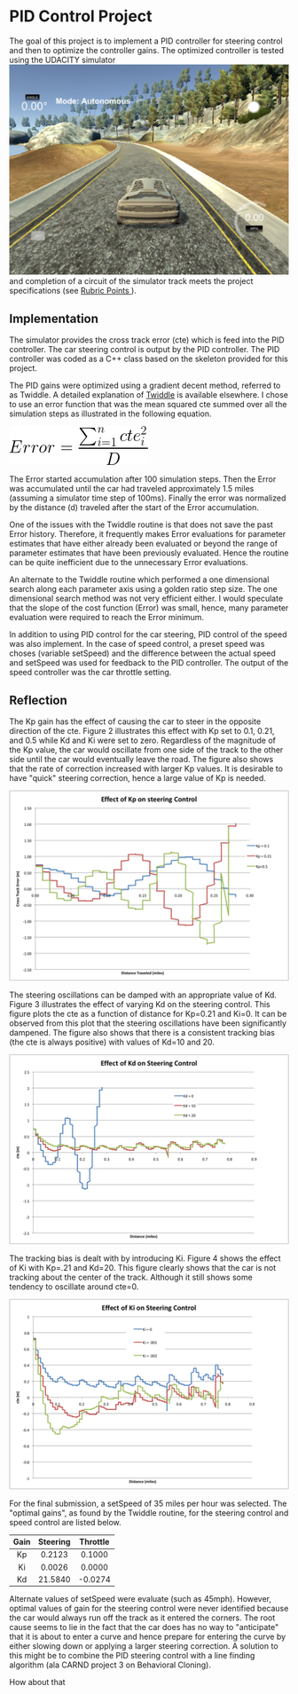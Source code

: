# PID Control Project

The goal of this project is to implement a PID controller for steering control and then to optimize the controller gains. The optimized controller is tested using the UDACITY simulator ![alt text][image1] and completion of a circuit of the simulator track meets the project specifications (see [Rubric Points ](https://review.udacity.com/#!/rubrics/824/view)).

## Implementation

The simulator provides the cross track error (cte) which is feed into the PID controller.  The car steering control is output by the PID controller.  The PID controller was coded as a C++ class based on the skeleton provided for this project.

The PID gains were optimized using a gradient decent method, referred to as Twiddle. A detailed explanation of [Twiddle](https://www.youtube.com/watch?v=2uQ2BSzDvXs)  is available elsewhere.  I chose to use an error function that was the mean squared cte summed over all the simulation steps as illustrated in the following equation.

![alt text][image2]

The Error started accumulation after 100 simulation steps.  Then the Error was accumulated until the car had traveled approximately 1.5 miles (assuming a simulator time step of 100ms).  Finally the error was normalized by the distance (d) traveled after the start of the Error accumulation.

One of the issues with the Twiddle routine is that does not save the past Error history.  Therefore, it frequently makes Error evaluations for parameter estimates that have either already been evaluated or beyond the range of parameter estimates that have been previously evaluated.  Hence the routine can be quite inefficient due to the unnecessary Error evaluations.

An alternate to the Twiddle routine which performed a one dimensional search along each parameter axis using a golden ratio step size.  The one dimensional search method was not very efficient either.  I would speculate that the slope of the cost function (Error) was small, hence, many parameter evaluation were required to reach the Error minimum.

In addition to using PID control for the car steering, PID control of the speed was also implement.  In the case of speed control, a preset speed was choses (variable setSpeed) and the difference between the actual speed and setSpeed was used for feedback to the PID controller.  The output of the speed controller was the car throttle setting.

## Reflection

The Kp gain has the effect of causing the car to steer in the opposite direction of the cte.  Figure 2 illustrates this effect with Kp set to 0.1, 0.21, and 0.5 while Kd and Ki were set to zero.  Regardless of the magnitude of the Kp value, the car would oscillate from one side of the track to the other side until the car would eventually leave the road.  The figure also shows that the rate of correction increased with larger Kp values. It is desirable to have "quick" steering correction, hence a large value of Kp is needed.

![alt text][image3]

The steering oscillations can be damped with an appropriate value of Kd. Figure 3 illustrates the effect of varying Kd on the steering control. This figure plots the cte as a function of distance for Kp=0.21 and Ki=0.  It can be observed from this plot that the steering oscillations have been significantly dampened. The figure also shows that there is a consistent tracking bias (the cte is always positive) with values of Kd=10 and 20.

 ![alt text][image4]

 The tracking bias is dealt with by introducing Ki.  Figure 4 shows the effect of Ki with Kp=.21 and Kd=20.  This figure clearly shows that the car is not tracking about the center of the track.  Although it still shows some tendency to oscillate around cte=0.

 ![alt text][image5]

 For the final submission, a setSpeed of 35 miles per hour was selected.  The "optimal gains", as found by the Twiddle routine, for the steering control and speed control are listed below.

 | Gain  | Steering      | Throttle      |
 |:-----:|:-------------:|:-------------:|
 | Kp    |  0.2123       |  0.1000       |
 | Ki    |  0.0026       |  0.0000       |
 | Kd    | 21.5840       | -0.0274       |

Alternate values of setSpeed were evaluate (such as 45mph). However, optimal values of gain for the steering control were never identified because the car would always run off the track as it entered the corners.  The root cause seems to lie in the fact that the car does has no way to "anticipate" that it is about to enter a curve and hence prepare for entering the curve by either slowing down or applying a larger steering correction.  A solution to this might be to combine the PID steering control with a line finding algorithm (ala CARND project 3 on Behavioral Cloning).

[//]: # (Image References)

[image1]: ./figures/Simulator_Shot.png "Simulator Illustration"
[image2]: ./figures/Error_Equation.png "Error Equation"
[image3]: ./figures/VariationOfKp.png "Effect of Kp"
[image4]: ./figures/VariationOfKd.png "Effect of Kd"
[image5]: ./figures/VariationOfKi.png "Effect of Ki"

How about that
